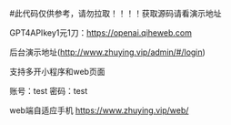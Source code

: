 #此代码仅供参考，请勿拉取！！！！获取源码请看演示地址

GPT4APIkey1元1刀：https://openai.qiheweb.com

后台演示地址(http://www.zhuying.vip/admin/#/login)


支持多开小程序和web页面

账号：test 密码：test

web端自适应手机 https://www.zhuying.vip/web/
